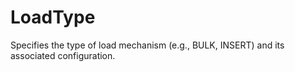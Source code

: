 # LoadType

Specifies the type of load mechanism (e.g., BULK, INSERT) and its associated configuration.

